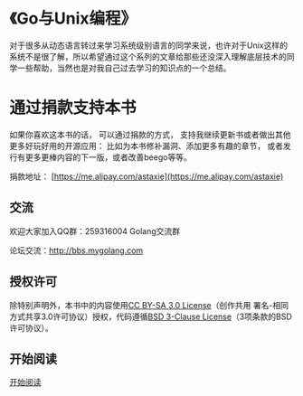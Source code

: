# 《Go与Unix编程》
对于很多从动态语言转过来学习系统级别语言的同学来说，也许对于Unix这样的系统不是很了解，所以希望通过这个系列的文章给那些还没深入理解底层技术的同学一些帮助，当然也是对我自己过去学习的知识点的一个总结。

# 通过捐款支持本书
如果你喜欢这本书的话， 可以通过捐款的方式， 支持我继续更新书或者做出其他更多好玩好用的开源应用： 比如为本书修补漏洞、添加更多有趣的章节， 或者发行有更多更棒内容的下一版，或者改善beego等等。

捐款地址： [https://me.alipay.com/astaxie](https://me.alipay.com/astaxie)


## 交流
欢迎大家加入QQ群：259316004 Golang交流群

论坛交流：http://bbs.mygolang.com

## 授权许可
除特别声明外，本书中的内容使用[CC BY-SA 3.0 License](http://creativecommons.org/licenses/by-sa/3.0/)（创作共用 署名-相同方式共享3.0许可协议）授权，代码遵循[BSD 3-Clause License](<https://github.com/astaxie/build-web-application-with-golang/blob/master/LICENSE.md>)（3项条款的BSD许可协议）。

## 开始阅读
[开始阅读](<https://github.com/astaxie/Go-with-Unix-system/blob/master/zh/catalog.md>)
